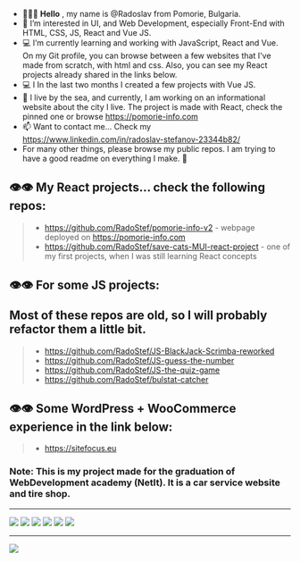 - 🙂👋🏻 **Hello** , my name is @Radoslav from Pomorie, Bulgaria.
- 💞️ I’m interested in  UI, and Web Development, especially Front-End with HTML, CSS, JS, React and Vue JS. 
- 💻 I’m currently learning and working with JavaScript, React and Vue. On my Git profile, you can browse between a few websites that I've made from scratch, with html and css. Also, you can see my React projects already shared in the links below.
- 💻 I In the last two months I created a few projects with Vue JS. 
- 🌊 I live by the sea, and currently, I am working on an informational website about the city I live. The project is made with React, check the pinned one or browse https://pomorie-info.com
- 📫 Want to contact me... Check my https://www.linkedin.com/in/radoslav-stefanov-23344b82/
- For many other things, please browse my public repos. I am trying to have a good readme on everything I make. 🙂
  
## 👁👁 My React projects... check the following repos:
> - https://github.com/RadoStef/pomorie-info-v2 - webpage deployed on https://pomorie-info.com
> - https://github.com/RadoStef/save-cats-MUI-react-project - one of my first projects, when I was still learning React concepts

## 👁👁 For some JS projects: </p> Most of these repos are old, so I will probably refactor them a little bit.
> - https://github.com/RadoStef/JS-BlackJack-Scrimba-reworked
> - https://github.com/RadoStef/JS-guess-the-number
> - https://github.com/RadoStef/JS-the-quiz-game
> - https://github.com/RadoStef/bulstat-catcher
## 👁👁 Some WordPress + WooCommerce experience in the link below:
> - https://sitefocus.eu
### Note: This is my project made for the graduation of WebDevelopment academy (NetIt). It is a car service website and tire shop.

<hr>
<div>
 <img src='https://sitefocus.eu/radoslav/html.png'>
 <img src='https://sitefocus.eu/radoslav/css.png'>
 <img src='https://sitefocus.eu/radoslav/less.png'>
 <img src='https://sitefocus.eu/radoslav/js.png'>
 <img src='https://sitefocus.eu/radoslav/react.png'>
 <img src='https://sitefocus.eu/radoslav/mui.png'>
</div>
<hr>

![](https://komarev.com/ghpvc/?username=RadoStef)

